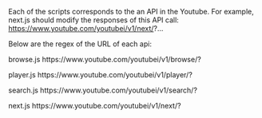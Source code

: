 Each of the scripts corresponds to the an API in the Youtube. For example, next.js should modify the responses of this API call:
https://www.youtube.com/youtubei/v1/next/?...

Below are the regex of the URL of each api:

browse.js
https:\/\/www\.youtube\.com\/youtubei\/v1\/browse\/?

player.js
https:\/\/www\.youtube\.com\/youtubei\/v1\/player\/?

search.js
https:\/\/www\.youtube\.com\/youtubei\/v1\/search\/?

next.js
https:\/\/www\.youtube\.com\/youtubei\/v1\/next\/?
